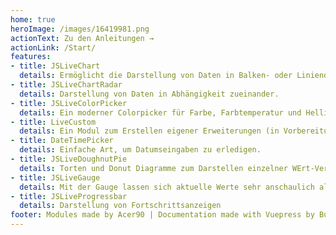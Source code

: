 ```yaml
---
home: true
heroImage: /images/16419981.png
actionText: Zu den Anleitungen →
actionLink: /Start/
features:
- title: JSLiveChart
  details: Ermöglicht die Darstellung von Daten in Balken- oder Liniendiagrammen
- title: JSLiveChartRadar
  details: Darstellung von Daten in Abhängigkeit zueinander.
- title: JSLiveColorPicker
  details: Ein moderner Colorpicker für Farbe, Farbtemperatur und Helligkeit.
- title: LiveCustom
  details: Ein Modul zum Erstellen eigener Erweiterungen (in Vorbereitung)
- title: DateTimePicker
  details: Einfache Art, um Datumseingaben zu erledigen.
- title: JSLiveDoughnutPie
  details: Torten und Donut Diagramme zum Darstellen einzelner WErt-Verläufe oder auch kombiniertter Daten-Verläufe.
- title: JSLiveGauge
  details: Mit der Gauge lassen sich aktuelle Werte sehr anschaulich als Balken-Gauge oder Kreis-Gauge darstellen. Eine spezielle Komponente ist die Kompassdarstellung, z.B. für Windrichtung, etc.
- title: JSLiveProgressbar
  details: Darstellung von Fortschrittsanzeigen   
footer: Modules made by Acer90 | Documentation made with Vuepress by Burki24 
---
```

